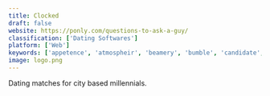 ```yaml
---
title: Clocked
draft: false 
website: https://ponly.com/questions-to-ask-a-guy/
classification: ['Dating Softwares']
platform: ['Web']
keywords: ['appetence', 'atmospheir', 'beamery', 'bumble', 'candidate', 'dateable', 'elimi', 'fmk', 'feeld', 'flash_dating', 'flutter_by_google', 'glider', 'glimpse', 'meetwo', 'nightly', 'scrapy_cloud', 'shinder', 'ship', 'squad', 'tinder_places', 'coach.dating_by_netflix', 'hey_there']
image: logo.png
---
```

Dating matches for city based millennials.